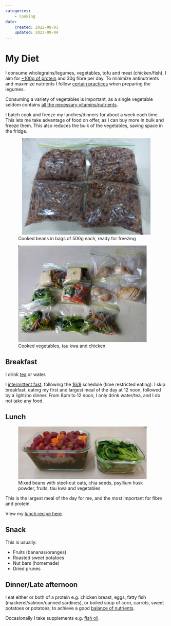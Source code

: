 ```yaml
---
categories:
    - Cooking
date:
    created: 2022-08-01
    updated: 2023-09-04
---
```


# My Diet

I consume wholegrains/legumes, vegetables, tofu and meat (chicken/fish). I aim for [~100g of protein][protein] and 30g fibre per day. To minimize antinutrients and maximize nutrients I follow [certain practices][cooking-beans] when preparing the legumes.

Consuming a variety of vegetables is important, as a single vegetable seldom contains [all the necessary vitamins/nutrients][nutrients].

<!-- more -->

I batch cook and freeze my lunches/dinners for about a week each time. This lets me take advantage of food on offer, as I can buy more in bulk and freeze them. This also reduces the bulk of the vegetables, saving space in the fridge.

<figure>
  <div style="max-width: 400px; margin: 0 auto;"><img src="/static/images/2022-08-01/beans.jpg" alt="Cooked beans" loading="lazy"/></div>
  <figcaption>Cooked beans in bags of 500g each, ready for freezing<figcaption/>
</figure>

<figure>
  <div style="max-width: 400px"><img src="/static/images/2022-08-01/vegetables-chicken.jpg" alt="Cooked vegetables and chicken" loading="lazy"/></div>
  <figcaption>Cooked vegetables, tau kwa and chicken<figcaption/>
</figure>

## Breakfast

I drink [tea](2022-10-28-nutrition-and-health.md#tea) or water.

I [intermittent fast][if-schedule], following the [16/8][16/8] schedule (time restricted eating). I skip breakfast, eating my first and largest meal of the day at 12 noon, followed by a light/no dinner. From 8pm to 12 noon, I only drink water/tea, and I do not take any food.

## Lunch

<figure>
  <div style="max-width: 400px"><img src="/static/images/2022-08-01/lunch.jpg" alt="Lunch" loading="lazy"/></div>
  <figcaption>Mixed beans with steel-cut oats, chia seeds, psyllium husk powder, fruits, tau kwa and vegetables<figcaption/>
</figure>

This is the largest meal of the day for me, and the most important for fibre and protein.

View my [lunch recipe here][lunch-recipe].

## Snack

This is usually:

-   Fruits (bananas/oranges)
-   Roasted sweet potatoes
-   Nut bars (homemade)
-   Dried prunes

## Dinner/Late afternoon

I eat either or both of a protein e.g. chicken breast, eggs, fatty fish (mackerel/salmon/canned sardines), or boiled soup of corn, carrots, sweet potatoes or potatoes, to achieve a good [balance of nutrients][nutrients].

Occasionally I take supplements e.g. [fish oil][fish-oil].

[16/8]: https://www.healthline.com/nutrition/16-8-intermittent-fasting
[beta-glucan]: https://www.healthline.com/nutrition/beta-glucan-heart-healthy
[fish-oil]: 2022-10-28-nutrition-and-health.md#omega-3
[iarc-red-meat]: https://www.iarc.who.int/wp-content/uploads/2018/11/Monographs-QA_Vol114.pdf
[if-schedule]: 2022-10-28-nutrition-and-health.md#timingintermittent-fasting
[matcha-powder]: 2022-10-28-nutrition-and-health.md#green-tea
[protein-requirement]: https://exrx.net/Nutrition/Protein#Requirements
[protein]: 2022-10-28-nutrition-and-health.md#protein
[psyllium]: 2022-10-28-nutrition-and-health.md#fibre
[soaking]: 2022-10-28-nutrition-and-health.md#cooking-methods
[supplements]: 2022-10-28-nutrition-and-health.md#supplements
[satiety]: 2022-10-28-nutrition-and-health.md#satiety-index
[mixed-beans-recipe]: https://recipes.nicholaslyz.com/explore/recipes/bbc37612-578a-41ef-ae07-e561dc32ef20/mixed-beans
[steamed-boiled-vegetables]: https://recipes.nicholaslyz.com/explore/recipes/bbc37612-578a-41ef-ae07-e561dc32ef20/steamed-boiled-vegetables
[roasted-vegetables]: https://recipes.nicholaslyz.com/explore/recipes/bbc37612-578a-41ef-ae07-e561dc32ef20/roasted-vegetables-with-salmon
[lunch-recipe]: https://recipes.nicholaslyz.com/explore/recipes/bbc37612-578a-41ef-ae07-e561dc32ef20/mixed-beans-lentils-wholegrains-with-fruits-and-tau-kwa
[nutrients]: 2022-10-28-nutrition-and-health.md#comparison-of-various-nutrients-across-major-staple-foods
[cooking-beans]: 2023-09-11-best-way-cook-beans.md
